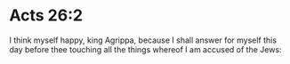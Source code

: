 # Acts 26:2

I think myself happy, king Agrippa, because I shall answer for myself this day before thee touching all the things whereof I am accused of the Jews: